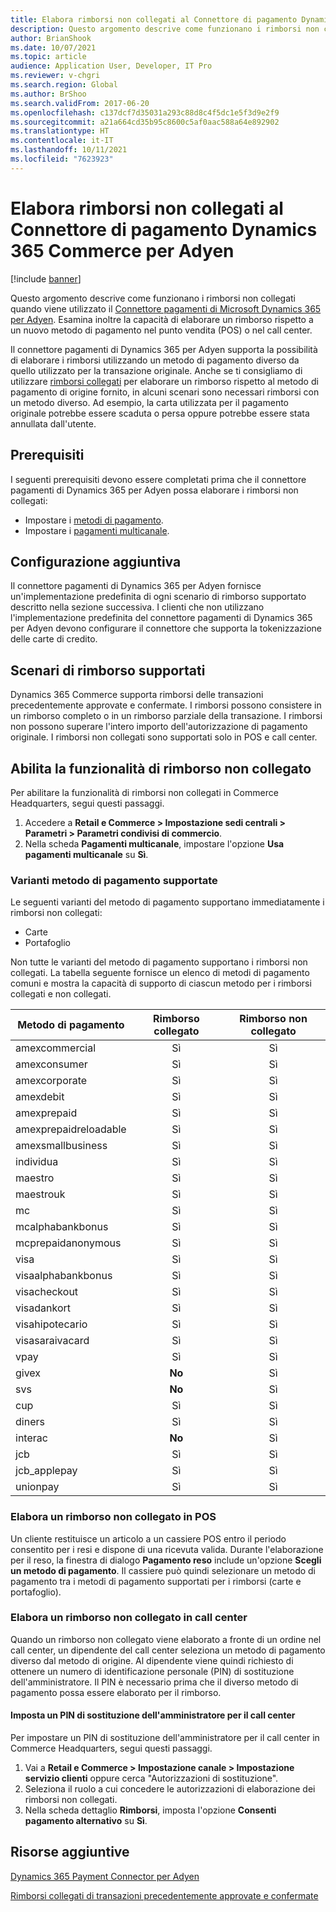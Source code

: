 ```yaml
---
title: Elabora rimborsi non collegati al Connettore di pagamento Dynamics 365 Commerce per Adyen
description: Questo argomento descrive come funzionano i rimborsi non collegati quando viene utilizzato il Connettore pagamenti di Microsoft Dynamics 365 per Adyen.
author: BrianShook
ms.date: 10/07/2021
ms.topic: article
audience: Application User, Developer, IT Pro
ms.reviewer: v-chgri
ms.search.region: Global
ms.author: BrShoo
ms.search.validFrom: 2017-06-20
ms.openlocfilehash: c137dcf7d35031a293c88d8c4f5dc1e5f3d9e2f9
ms.sourcegitcommit: a21a664cd35b95c8600c5af0aac588a64e892902
ms.translationtype: HT
ms.contentlocale: it-IT
ms.lasthandoff: 10/11/2021
ms.locfileid: "7623923"
---
```

# <a name="process-unlinked-refunds-with-the-dynamics-365-commerce-payment-connector-for-adyen"></a>Elabora rimborsi non collegati al Connettore di pagamento Dynamics 365 Commerce per Adyen

[!include [banner](../includes/banner.md)]

Questo argomento descrive come funzionano i rimborsi non collegati quando viene utilizzato il [Connettore pagamenti di Microsoft Dynamics 365 per Adyen](adyen-connector.md). Esamina inoltre la capacità di elaborare un rimborso rispetto a un nuovo metodo di pagamento nel punto vendita (POS) o nel call center.

Il connettore pagamenti di Dynamics 365 per Adyen supporta la possibilità di elaborare i rimborsi utilizzando un metodo di pagamento diverso da quello utilizzato per la transazione originale. Anche se ti consigliamo di utilizzare [rimborsi collegati](linked-refunds.md) per elaborare un rimborso rispetto al metodo di pagamento di origine fornito, in alcuni scenari sono necessari rimborsi con un metodo diverso. Ad esempio, la carta utilizzata per il pagamento originale potrebbe essere scaduta o persa oppure potrebbe essere stata annullata dall'utente.

## <a name="prerequisites"></a>Prerequisiti

I seguenti prerequisiti devono essere completati prima che il connettore pagamenti di Dynamics 365 per Adyen possa elaborare i rimborsi non collegati:

- Impostare i [metodi di pagamento](../payment-methods.md).
- Impostare i [pagamenti multicanale](../omni-channel-payments.md).

## <a name="additional-configuration"></a>Configurazione aggiuntiva

Il connettore pagamenti di Dynamics 365 per Adyen fornisce un'implementazione predefinita di ogni scenario di rimborso supportato descritto nella sezione successiva. I clienti che non utilizzano l'implementazione predefinita del connettore pagamenti di Dynamics 365 per Adyen devono configurare il connettore che supporta la tokenizzazione delle carte di credito.

## <a name="supported-refund-scenarios"></a>Scenari di rimborso supportati

Dynamics 365 Commerce supporta rimborsi delle transazioni precedentemente approvate e confermate. I rimborsi possono consistere in un rimborso completo o in un rimborso parziale della transazione. I rimborsi non possono superare l'intero importo dell'autorizzazione di pagamento originale. I rimborsi non collegati sono supportati solo in POS e call center.

## <a name="enable-unlinked-refunds-functionality"></a>Abilita la funzionalità di rimborso non collegato

Per abilitare la funzionalità di rimborsi non collegati in Commerce Headquarters, segui questi passaggi.

1. Accedere a **Retail e Commerce \> Impostazione sedi centrali \> Parametri \> Parametri condivisi di commercio**.
1. Nella scheda **Pagamenti multicanale**, impostare l'opzione **Usa pagamenti multicanale** su **Sì**.

### <a name="supported-payment-method-variants"></a>Varianti metodo di pagamento supportate

Le seguenti varianti del metodo di pagamento supportano immediatamente i rimborsi non collegati:

- Carte
- Portafoglio

Non tutte le varianti del metodo di pagamento supportano i rimborsi non collegati. La tabella seguente fornisce un elenco di metodi di pagamento comuni e mostra la capacità di supporto di ciascun metodo per i rimborsi collegati e non collegati.

| Metodo di pagamento        | Rimborso collegato | Rimborso non collegato |
|-----------------------|:-------------:|:---------------:|
| amexcommercial        | Sì           | Sì             |
| amexconsumer          | Sì           | Sì             |
| amexcorporate         | Sì           | Sì             |
| amexdebit             | Sì           | Sì             |
| amexprepaid           | Sì           | Sì             |
| amexprepaidreloadable | Sì           | Sì             |
| amexsmallbusiness     | Sì           | Sì             |
| individua              | Sì           | Sì             |
| maestro               | Sì           | Sì             |
| maestrouk             | Sì           | Sì             |
| mc                    | Sì           | Sì             |
| mcalphabankbonus      | Sì           | Sì             |
| mcprepaidanonymous    | Sì           | Sì             |
| visa                  | Sì           | Sì             |
| visaalphabankbonus    | Sì           | Sì             |
| visacheckout          | Sì           | Sì             |
| visadankort           | Sì           | Sì             |
| visahipotecario       | Sì           | Sì             |
| visasaraivacard       | Sì           | Sì             |
| vpay                  | Sì           | Sì             |
| givex                 | **No**        | Sì             |
| svs                   | **No**        | Sì             |
| cup                   | Sì           | Sì             |
| diners                | Sì           | Sì             |
| interac               | **No**        | Sì             |
| jcb                   | Sì           | Sì             |
| jcb_applepay          | Sì           | Sì             |
| unionpay              | Sì           | Sì             |

### <a name="process-an-unlinked-refund-in-pos"></a>Elabora un rimborso non collegato in POS

Un cliente restituisce un articolo a un cassiere POS entro il periodo consentito per i resi e dispone di una ricevuta valida. Durante l'elaborazione per il reso, la finestra di dialogo **Pagamento reso** include un'opzione **Scegli un metodo di pagamento**. Il cassiere può quindi selezionare un metodo di pagamento tra i metodi di pagamento supportati per i rimborsi (carte e portafoglio).

### <a name="process-an-unlinked-refund-in-call-center"></a>Elabora un rimborso non collegato in call center

Quando un rimborso non collegato viene elaborato a fronte di un ordine nel call center, un dipendente del call center seleziona un metodo di pagamento diverso dal metodo di origine. Al dipendente viene quindi richiesto di ottenere un numero di identificazione personale (PIN) di sostituzione dell'amministratore. Il PIN è necessario prima che il diverso metodo di pagamento possa essere elaborato per il rimborso.

#### <a name="set-up-an-administrator-override-pin-for-call-center"></a>Imposta un PIN di sostituzione dell'amministratore per il call center

Per impostare un PIN di sostituzione dell'amministratore per il call center in Commerce Headquarters, segui questi passaggi.

1. Vai a **Retail e Commerce \> Impostazione canale \> Impostazione servizio clienti** oppure cerca "Autorizzazioni di sostituzione".
1. Seleziona il ruolo a cui concedere le autorizzazioni di elaborazione dei rimborsi non collegati.
1. Nella scheda dettaglio **Rimborsi**, imposta l'opzione **Consenti pagamento alternativo** su **Sì**.

## <a name="additional-resources"></a>Risorse aggiuntive

[Dynamics 365 Payment Connector per Adyen](adyen-connector.md)

[Rimborsi collegati di transazioni precedentemente approvate e confermate](linked-refunds.md)
